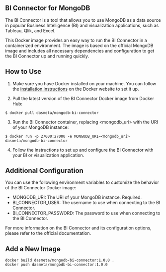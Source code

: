 ## BI Connector for MongoDB

The BI Connector is a tool that allows you to use MongoDB as a data source in popular Business Intelligence (BI) and visualization applications, such as Tableau, Qlik, and Excel.

This Docker image provides an easy way to run the BI Connector in a containerized environment. The image is based on the official MongoDB image and includes all necessary dependencies and configuration to get the BI Connector up and running quickly.

## How to Use

1. Make sure you have Docker installed on your machine. You can follow the [installation instructions](https://docs.docker.com/engine/install/) on the Docker website to set it up.

2. Pull the latest version of the BI Connector Docker image from Docker Hub:

```
$ docker pull dasmeta/mongodb-bi-connector
```

3. Run the BI Connector container, replacing <mongodb_uri> with the URI of your MongoDB instance:
```
$ docker run -p 27000:27000 -e MONGODB_URI=<mongodb_uri> dasmeta/mongodb-bi-connector
```

4. Follow the instructions to set up and configure the BI Connector with your BI or visualization application.

## Additional Configuration
You can use the following environment variables to customize the behavior of the BI Connector Docker image:
- MONGODB_URI: The URI of your MongoDB instance. Required.
- BI_CONNECTOR_USER: The username to use when connecting to the BI Connector.
- BI_CONNECTOR_PASSWORD: The password to use when connecting to the BI Connector.

For more information on the BI Connector and its configuration options, please refer to the official documentation.

## Add a New Image
```shell
docker build dasmeta/mongodb-bi-connector:1.0.0 .
docker push dasmeta/mongodb-bi-connector:1.0.0
```
